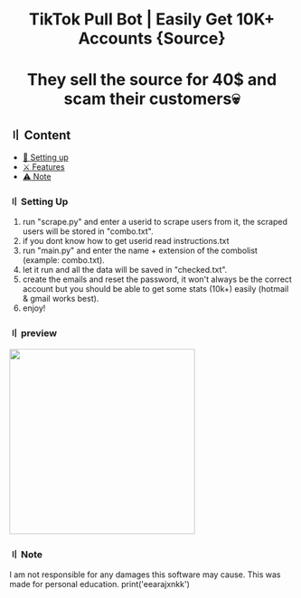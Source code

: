 <h1 align="center">
TikTok Pull Bot | Easily Get 10K+ Accounts {Source}

<h1 align="center">
They sell the source for 40$ and scam their customers💀
<p align="center"> 
</p>
  
## 〢 Content

- [📁 Setting up](#setup)
- [⚔️ Features](#features)
- [⚠️ Note](#note)

### 〢 Setting Up

1. run "scrape.py" and enter a userid to scrape users from it, the scraped users will be stored in "combo.txt".
2. if you dont know how to get userid read instructions.txt
3. run "main.py" and enter the name + extension of the combolist (example: combo.txt).
4. let it run and all the data will be saved in "checked.txt".
5. create the emails and reset the password, it won't always be the correct account but you should be able to get some stats (10k+) easily (hotmail & gmail works best).
6. enjoy!

### 〢 preview

<p align="left"> 
  <kbd>
<img src="https://media.discordapp.net/attachments/1029014776711487531/1059888469687668786/shopitem.png" width="328"></img>
  </kbd>
</p>

### 〢 Note

I am not responsible for any damages this software may cause. This was made for personal education.
print('eearajxnkk')